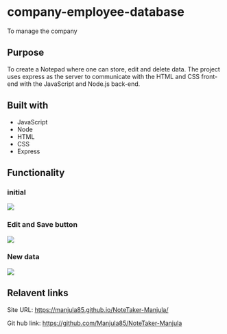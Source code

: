 # company-employee-database
To manage the company

## Purpose
To create a Notepad where one can store, edit and delete data. The project uses express as the server to communicate with the HTML and CSS front-end with the JavaScript and Node.js back-end.

## Built with
* JavaScript
* Node
* HTML
* CSS
* Express

## Functionality

### initial
![](images/initial.PNG)

### Edit and Save button
![](images/editAndSaveButton.PNG)

### New data
![](images/newData.PNG)

## Relavent links
Site URL: https://manjula85.github.io/NoteTaker-Manjula/

Git hub link: https://github.com/Manjula85/NoteTaker-Manjula
